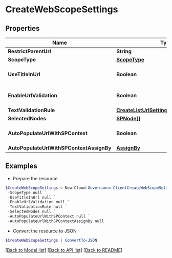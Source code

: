 # CreateWebScopeSettings
## Properties

Name | Type | Description | Notes
------------ | ------------- | ------------- | -------------
**RestrictParentUrl** | **String** |  | [optional] 
**ScopeType** | [**ScopeType**](ScopeType.md) |  | [optional] 
**UseTitleInUrl** | **Boolean** |  | [optional] [default to $false]
**EnableUrlValidation** | **Boolean** |  | [optional] [default to $false]
**TextValidationRule** | [**CreateListUrlSettingsTextValidationRule**](CreateListUrlSettingsTextValidationRule.md) |  | [optional] 
**SelectedNodes** | [**SPNode[]**](SPNode.md) |  | [optional] 
**AutoPopulateUrlWithSPContext** | **Boolean** |  | [optional] [default to $false]
**AutoPopulateUrlWithSPContextAssignBy** | [**AssignBy**](AssignBy.md) |  | [optional] 

## Examples

- Prepare the resource
```powershell
$CreateWebScopeSettings = New-Cloud.Governance.ClientCreateWebScopeSettings  -RestrictParentUrl null `
 -ScopeType null `
 -UseTitleInUrl null `
 -EnableUrlValidation null `
 -TextValidationRule null `
 -SelectedNodes null `
 -AutoPopulateUrlWithSPContext null `
 -AutoPopulateUrlWithSPContextAssignBy null
```

- Convert the resource to JSON
```powershell
$CreateWebScopeSettings | ConvertTo-JSON
```

[[Back to Model list]](../README.md#documentation-for-models) [[Back to API list]](../README.md#documentation-for-api-endpoints) [[Back to README]](../README.md)

